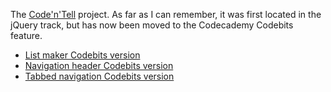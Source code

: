 The [Code'n'Tell](http://www.codecademy.com/courses/web-beginner-en-R7w8I/0/1) project. As far as I can remember, it was first located in the
jQuery track, but has now been moved to the Codecademy Codebits feature.

- [List maker Codebits version](http://www.codecademy.com/christian.heinrichs/codebits/zVn4og)
- [Navigation header Codebits version](http://www.codecademy.com/christian.heinrichs/codebits/oqZuYG)
- [Tabbed navigation Codebits version](http://www.codecademy.com/christian.heinrichs/codebits/g4VFch)
